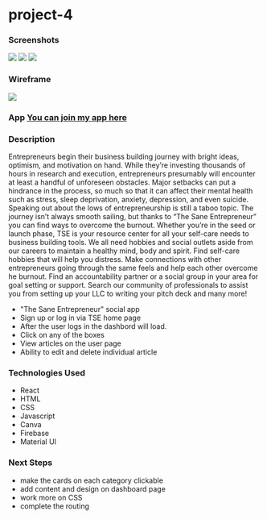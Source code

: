 # project-4

###  Screenshots 
![](https://imgur.com/MWpHWI3.png)
![](https://imgur.com/MWpHWI3.png)
![](https://imgur.com/VvdzgK2.png)

### Wireframe
![](https://imgur.com/7Cg0HcP.png)

### App [You can join my app here](https://rocky-fjord-07271.herokuapp.com/)

### Description
Entrepreneurs begin their business building journey with bright ideas, optimism, and motivation on hand. While they’re investing thousands of hours in research and execution, entrepreneurs presumably will encounter at least a handful of unforeseen obstacles. Major setbacks can put a hindrance in the process, so much so that it can affect their mental health such as stress, sleep deprivation, anxiety, depression, and even suicide. Speaking out about the lows of entrepreneurship is still a taboo topic. The journey isn’t always smooth sailing, but thanks to “The Sane Entrepreneur” you can find ways to overcome the burnout. Whether you’re in the seed or launch phase, TSE is your resource center for all your self-care needs to business building tools. We all need hobbies and social outlets aside from our careers to maintain a healthy mind, body and spirit. Find self-care hobbies that will help you distress. Make connections with other entrepreneurs going through the same feels and help each other overcome he burnout. Find an accountability partner or a social group in your area for goal setting or support. Search our community of professionals to assist you from setting up your LLC to writing your pitch deck and many more!

- "The Sane Entrepreneur" social app  
- Sign up or log in via TSE home page
- After the user logs in the dashbord will load.
- Click on any of the boxes
- View articles on the user page
- Ability to edit and delete individual article

### Technologies Used
- React
- HTML
- CSS
- Javascript
- Canva
- Firebase
- Material UI

### Next Steps
- make the cards on each category clickable
- add content and design on dashboard page
- work more on CSS
- complete the routing
